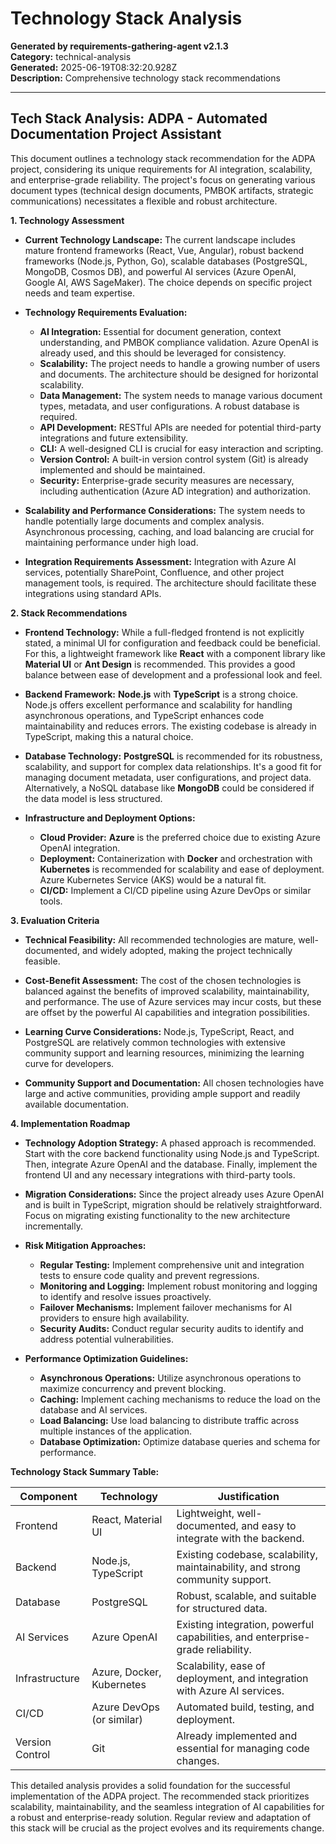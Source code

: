 # Technology Stack Analysis

**Generated by requirements-gathering-agent v2.1.3**  
**Category:** technical-analysis  
**Generated:** 2025-06-19T08:32:20.928Z  
**Description:** Comprehensive technology stack recommendations

---

## Tech Stack Analysis: ADPA - Automated Documentation Project Assistant

This document outlines a technology stack recommendation for the ADPA project, considering its unique requirements for AI integration, scalability, and enterprise-grade reliability.  The project's focus on generating various document types (technical design documents, PMBOK artifacts, strategic communications) necessitates a flexible and robust architecture.

**1. Technology Assessment**

* **Current Technology Landscape:** The current landscape includes mature frontend frameworks (React, Vue, Angular), robust backend frameworks (Node.js, Python, Go), scalable databases (PostgreSQL, MongoDB, Cosmos DB), and powerful AI services (Azure OpenAI, Google AI, AWS SageMaker).  The choice depends on specific project needs and team expertise.

* **Technology Requirements Evaluation:**
    * **AI Integration:**  Essential for document generation, context understanding, and PMBOK compliance validation.  Azure OpenAI is already used, and this should be leveraged for consistency.
    * **Scalability:** The project needs to handle a growing number of users and documents.  The architecture should be designed for horizontal scalability.
    * **Data Management:**  The system needs to manage various document types, metadata, and user configurations. A robust database is required.
    * **API Development:**  RESTful APIs are needed for potential third-party integrations and future extensibility.
    * **CLI:**  A well-designed CLI is crucial for easy interaction and scripting.
    * **Version Control:**  A built-in version control system (Git) is already implemented and should be maintained.
    * **Security:**  Enterprise-grade security measures are necessary, including authentication (Azure AD integration) and authorization.

* **Scalability and Performance Considerations:** The system needs to handle potentially large documents and complex analysis.  Asynchronous processing, caching, and load balancing are crucial for maintaining performance under high load.

* **Integration Requirements Assessment:** Integration with Azure AI services, potentially SharePoint, Confluence, and other project management tools, is required.  The architecture should facilitate these integrations using standard APIs.


**2. Stack Recommendations**

* **Frontend Technology:**  While a full-fledged frontend is not explicitly stated, a minimal UI for configuration and feedback could be beneficial.  For this, a lightweight framework like **React** with a component library like **Material UI** or **Ant Design** is recommended.  This provides a good balance between ease of development and a professional look and feel.

* **Backend Framework:** **Node.js** with **TypeScript** is a strong choice.  Node.js offers excellent performance and scalability for handling asynchronous operations, and TypeScript enhances code maintainability and reduces errors.  The existing codebase is already in TypeScript, making this a natural choice.

* **Database Technology:**  **PostgreSQL** is recommended for its robustness, scalability, and support for complex data relationships.  It's a good fit for managing document metadata, user configurations, and project data.  Alternatively, a NoSQL database like **MongoDB** could be considered if the data model is less structured.

* **Infrastructure and Deployment Options:**
    * **Cloud Provider:** **Azure** is the preferred choice due to existing Azure OpenAI integration.
    * **Deployment:**  Containerization with **Docker** and orchestration with **Kubernetes** is recommended for scalability and ease of deployment. Azure Kubernetes Service (AKS) would be a natural fit.
    * **CI/CD:**  Implement a CI/CD pipeline using Azure DevOps or similar tools.

**3. Evaluation Criteria**

* **Technical Feasibility:**  All recommended technologies are mature, well-documented, and widely adopted, making the project technically feasible.

* **Cost-Benefit Assessment:**  The cost of the chosen technologies is balanced against the benefits of improved scalability, maintainability, and performance.  The use of Azure services may incur costs, but these are offset by the powerful AI capabilities and integration possibilities.

* **Learning Curve Considerations:**  Node.js, TypeScript, React, and PostgreSQL are relatively common technologies with extensive community support and learning resources, minimizing the learning curve for developers.

* **Community Support and Documentation:**  All chosen technologies have large and active communities, providing ample support and readily available documentation.


**4. Implementation Roadmap**

* **Technology Adoption Strategy:**  A phased approach is recommended.  Start with the core backend functionality using Node.js and TypeScript.  Then, integrate Azure OpenAI and the database.  Finally, implement the frontend UI and any necessary integrations with third-party tools.

* **Migration Considerations:**  Since the project already uses Azure OpenAI and is built in TypeScript, migration should be relatively straightforward.  Focus on migrating existing functionality to the new architecture incrementally.

* **Risk Mitigation Approaches:**
    * **Regular Testing:**  Implement comprehensive unit and integration tests to ensure code quality and prevent regressions.
    * **Monitoring and Logging:**  Implement robust monitoring and logging to identify and resolve issues proactively.
    * **Failover Mechanisms:**  Implement failover mechanisms for AI providers to ensure high availability.
    * **Security Audits:**  Conduct regular security audits to identify and address potential vulnerabilities.

* **Performance Optimization Guidelines:**
    * **Asynchronous Operations:**  Utilize asynchronous operations to maximize concurrency and prevent blocking.
    * **Caching:**  Implement caching mechanisms to reduce the load on the database and AI services.
    * **Load Balancing:**  Use load balancing to distribute traffic across multiple instances of the application.
    * **Database Optimization:**  Optimize database queries and schema for performance.


**Technology Stack Summary Table:**

| Component          | Technology             | Justification                                                                  |
|----------------------|-------------------------|------------------------------------------------------------------------------|
| Frontend            | React, Material UI      | Lightweight, well-documented, and easy to integrate with the backend.           |
| Backend             | Node.js, TypeScript     | Existing codebase, scalability, maintainability, and strong community support. |
| Database            | PostgreSQL              | Robust, scalable, and suitable for structured data.                           |
| AI Services         | Azure OpenAI            | Existing integration, powerful capabilities, and enterprise-grade reliability. |
| Infrastructure      | Azure, Docker, Kubernetes | Scalability, ease of deployment, and integration with Azure AI services.      |
| CI/CD               | Azure DevOps (or similar) | Automated build, testing, and deployment.                                     |
| Version Control     | Git                     | Already implemented and essential for managing code changes.                  |


This detailed analysis provides a solid foundation for the successful implementation of the ADPA project.  The recommended stack prioritizes scalability, maintainability, and the seamless integration of AI capabilities for a robust and enterprise-ready solution.  Regular review and adaptation of this stack will be crucial as the project evolves and its requirements change.

